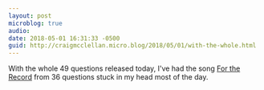 ```yaml
---
layout: post
microblog: true
audio: 
date: 2018-05-01 16:31:33 -0500
guid: http://craigmcclellan.micro.blog/2018/05/01/with-the-whole.html
---
```

With the whole 49 questions released today, I've had the song [For the Record](https://itunes.apple.com/us/album/id1258720596?i=1258721093&at=1l3vwJx&ct=microblog&app=music) from 36 questions stuck in my head most of the day.
